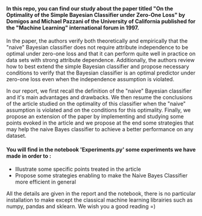 #### In this repo, you can find our study about the paper titled "On the Optimality of the Simple Bayesian Classifier under Zero-One Loss" by Domigos and Michael Pazzani of the University of California  published for the "Machine Learning" international forum in 1997. 

In the paper, the authors verify both theoretically and empirically that the "naive" Bayesian classifier does not require attribute independence to be optimal under zero-one loss and that it can perform quite well in practice on data sets with strong attribute dependence.
Additionally, the authors review how to best extend the simple Bayesian classifier and propose necessary conditions to verify that the Bayesian classifier is an optimal predictor under zero-one loss even when the independence assumption is violated.

In our report, we first recall the definition of the "naive" Bayesian classifier and it's main advantages and drawbacks. We then resume the conclusions of the article studied on the optimality of this classifier when the "naive" assumption is violated and on the conditions for this optimality. Finally, we propose an extension of the paper by implementing and studying some points evoked in the article and we propose at the end some strategies that may help the naive Bayes classifier to achieve a better performance on any dataset.

#### You will find in the notebook 'Experiments.py' some experiments we have made in order to :

- Illustrate some specific points treated in the article 
- Propose some strategies enabling to make the Naive Bayes Classifier more efficient in general

All the details are given in the report and the notebook, there is no particular installation to make except the classical machine learning librairies such as numpy, pandas and sklearn. We wish you a good reading =)